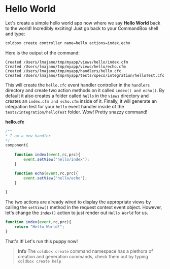 # Hello World

Let's create a simple hello world app now where we say **Hello World** back to the world! Incredibly exciting! Just go back to your CommandBox shell and type:

```bash
coldbox create controller name=hello actions=index,echo
```

Here is the output of the command:
```
Created /Users/lmajano/tmp/myapp/views/hello/index.cfm
Created /Users/lmajano/tmp/myapp/views/hello/echo.cfm
Created /Users/lmajano/tmp/myapp/handlers/hello.cfc
Created /Users/lmajano/tmp/myapp/tests/specs/integration/helloTest.cfc
```

This will create the `hello.cfc` event handler controller in the `handlers` directory and create two action methods on it called `index() and echo()`.  By default it also creates a folder called `hello` in the `views` directory and creates an `index.cfm and echo.cfm` inside of it.  Finally, it will generate an integration test for your `hello` event handler inside of the `tests/integration/helloTest` folder.  Wow! Pretty snazzy command!

**hello.cfc**

```js
/**
* I am a new handler
*/
component{
	
	function index(event,rc,prc){
		event.setView("hello/index");
	}	

	function echo(event,rc,prc){
		event.setView("hello/echo");
	}	
	
}
```

The two actions are already wired to display the appropriate views by calling the `setView()` method in the request context event object.  However, let's change the `index()` action to just render out `Hello World` for us.

```js
function index(event,rc,prc){
    return "Hello World!";
}
```

That's it! Let's run this puppy now!

> **Info** The `coldbox create` command namespace has a plethora of creation and generation commands, check them out by typing `coldbox create help`
